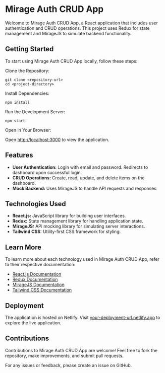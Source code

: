 <h1>Mirage Auth CRUD App</h1>
<p>Welcome to Mirage Auth CRUD App, a React application that includes user authentication and CRUD operations. This project uses Redux for state management and MirageJS to simulate backend functionality.</p>
<h2>Getting Started</h2>
<p>To start using Mirage Auth CRUD App locally, follow these steps:</p>
<p>Clone the Repository:</p>
<pre><code>git clone &lt;repository-url&gt;
cd &lt;project-directory&gt;
</code></pre>
<p>Install Dependencies:</p>
<pre><code>npm install
</code></pre>
<p>Run the Development Server:</p>
<pre><code>npm start
</code></pre>
<p>Open in Your Browser:</p>
<p>Open <a href="http://localhost:3000">http://localhost:3000</a> to view the application.</p>
<h2>Features</h2>
<ul>
  <li><strong>User Authentication:</strong> Login with email and password. Redirects to dashboard upon successful login.</li>
  <li><strong>CRUD Operations:</strong> Create, read, update, and delete items on the dashboard.</li>
  <li><strong>Mock Backend:</strong> Uses MirageJS to handle API requests and responses.</li>
</ul>
<h2>Technologies Used</h2>
<ul>
  <li><strong>React.js:</strong> JavaScript library for building user interfaces.</li>
  <li><strong>Redux:</strong> State management library for handling application state.</li>
  <li><strong>MirageJS:</strong> API mocking library for simulating server interactions.</li>
  <li><strong>Tailwind CSS:</strong> Utility-first CSS framework for styling.</li>
</ul>
<h2>Learn More</h2>
<p>To learn more about each technology used in Mirage Auth CRUD App, refer to their respective documentation:</p>
<ul>
  <li><a href="https://reactjs.org/docs/getting-started.html">React.js Documentation</a></li>
  <li><a href="https://redux.js.org/introduction/getting-started">Redux Documentation</a></li>
  <li><a href="https://miragejs.com/docs/getting-started/introduction">MirageJS Documentation</a></li>
  <li><a href="https://tailwindcss.com/docs">Tailwind CSS Documentation</a></li>
</ul>
<h2>Deployment</h2>
<p>The application is hosted on Netlify. Visit <a href="https://your-deployment-url.netlify.app/">your-deployment-url.netlify.app</a> to explore the live application.</p>
<h2>Contributions</h2>
<p>Contributions to Mirage Auth CRUD App are welcome! Feel free to fork the repository, make improvements, and submit pull requests.</p>
<p>For any issues or feedback, please create an issue on GitHub.</p>
